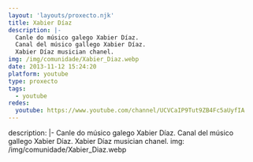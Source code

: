 ```yaml
---
layout: 'layouts/proxecto.njk'
title: Xabier Díaz
description: |-
  Canle do músico galego Xabier Díaz.
  Canal del músico gallego Xabier Díaz.
  Xabier Díaz musician chanel.
img: /img/comunidade/Xabier_Diaz.webp
date: 2013-11-12 15:24:20
platform: youtube
type: proxecto
tags:
  - youtube
redes:
  youtube: https://www.youtube.com/channel/UCVCaIP9Tut9ZB4Fc5aUyfIA
---
```

description: |-
  Canle do músico galego Xabier Díaz.
  Canal del músico gallego Xabier Díaz.
  Xabier Díaz musician chanel.
img: /img/comunidade/Xabier_Diaz.webp
